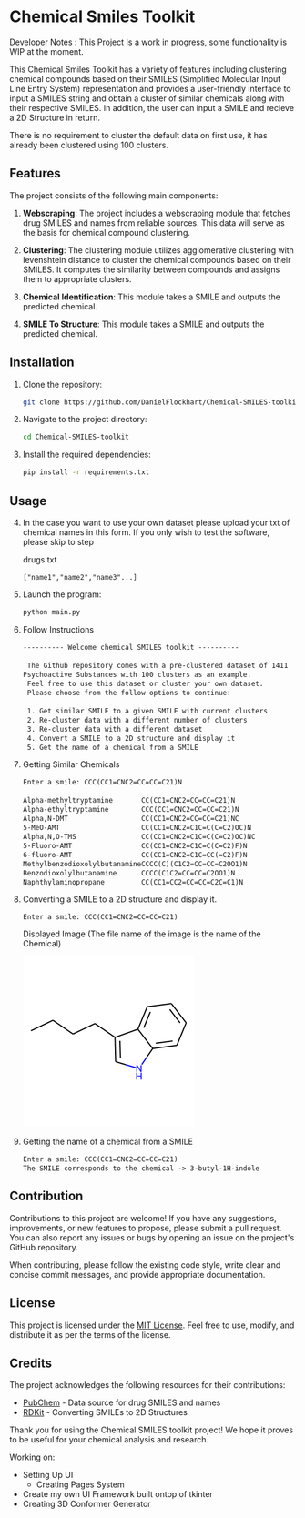 # Chemical Smiles Toolkit
Developer Notes : This Project Is a work in progress, some functionality is WIP at the moment.

This Chemical Smiles Toolkit has a variety of features including clustering chemical compounds based on their SMILES (Simplified Molecular Input Line Entry System) representation and provides a user-friendly interface to input a SMILES string and obtain a cluster of similar chemicals along with their respective SMILES. In addition, the user can input a SMILE and recieve a 2D Structure in return.

There is no requirement to cluster the default data on first use, it has already been clustered using 100 clusters.

## Features

The project consists of the following main components:

1. **Webscraping**: The project includes a webscraping module that fetches drug SMILES and names from reliable sources. This data will serve as the basis for chemical compound clustering.

2. **Clustering**: The clustering module utilizes agglomerative clustering with levenshtein distance to cluster the chemical compounds based on their SMILES. It computes the similarity between compounds and assigns them to appropriate clusters.

3. **Chemical Identification**: This module takes a SMILE and outputs the predicted chemical.

4. **SMILE To Structure**: This module takes a SMILE and outputs the predicted chemical.

## Installation

1. Clone the repository:

   ```bash
   git clone https://github.com/DanielFlockhart/Chemical-SMILES-toolkit.git
   ```

2. Navigate to the project directory:

   ```bash
   cd Chemical-SMILES-toolkit
   ```

3. Install the required dependencies:

   ```bash
   pip install -r requirements.txt
   ```

## Usage
4. In the case you want to use your own dataset please upload your txt of chemical names in this form. If you only wish to test the software, please skip to step 
 
   drugs.txt
   ```
   ["name1","name2","name3"...]
   ```


5. Launch the program:

   ```bash
   python main.py

   ```
6. Follow Instructions

   ```console
   ---------- Welcome chemical SMILES toolkit ----------

    The Github repository comes with a pre-clustered dataset of 1411 Psychoactive Substances with 100 clusters as an example.
    Feel free to use this dataset or cluster your own dataset.
    Please choose from the follow options to continue:

    1. Get similar SMILE to a given SMILE with current clusters
    2. Re-cluster data with a different number of clusters
    3. Re-cluster data with a different dataset
    4. Convert a SMILE to a 2D structure and display it
    5. Get the name of a chemical from a SMILE  
   ```

7. Getting Similar Chemicals
   ```console
   Enter a smile: CCC(CC1=CNC2=CC=CC=C21)N

   Alpha-methyltryptamine       CC(CC1=CNC2=CC=CC=C21)N
   Alpha-ethyltryptamine        CCC(CC1=CNC2=CC=CC=C21)N
   Alpha,N-DMT                  CC(CC1=CNC2=CC=CC=C21)NC
   5-MeO-AMT                    CC(CC1=CNC2=C1C=C(C=C2)OC)N
   Alpha,N,O-TMS                CC(CC1=CNC2=C1C=C(C=C2)OC)NC
   5-Fluoro-AMT                 CC(CC1=CNC2=C1C=C(C=C2)F)N
   6-fluoro-AMT                 CC(CC1=CNC2=C1C=CC(=C2)F)N
   MethylbenzodioxolylbutanamineCCCC(C)(C1C2=CC=CC=C2OO1)N
   Benzodioxolylbutanamine      CCCC(C1C2=CC=CC=C2OO1)N
   Naphthylaminopropane         CC(CC1=CC2=CC=CC=C2C=C1)N

   ```
8. Converting a SMILE to a 2D structure and display it.
   ```console
   Enter a smile: CCC(CC1=CNC2=CC=CC=C21)  
   ```
   Displayed Image (The file name of the image is the name of the Chemical)

   ![Alt Text](data/2D-Structures/3-butyl-1H-indole.png)

9. Getting the name of a chemical from a SMILE
    ```console
   Enter a smile: CCC(CC1=CNC2=CC=CC=C21)  
   The SMILE corresponds to the chemical -> 3-butyl-1H-indole

   ```

## Contribution

Contributions to this project are welcome! If you have any suggestions, improvements, or new features to propose, please submit a pull request. You can also report any issues or bugs by opening an issue on the project's GitHub repository.

When contributing, please follow the existing code style, write clear and concise commit messages, and provide appropriate documentation.

## License

This project is licensed under the [MIT License](LICENSE). Feel free to use, modify, and distribute it as per the terms of the license.

## Credits

The project acknowledges the following resources for their contributions:

- [PubChem](https://pubchem.ncbi.nlm.nih.gov/) - Data source for drug SMILES and names
- [RDKit](https://www.rdkit.org/) - Converting SMILEs to 2D Structures

Thank you for using the Chemical SMILES toolkit project! We hope it proves to be useful for your chemical analysis and research.


Working on:

- Setting Up UI
   - Creating Pages System
- Create my own UI Framework built ontop of tkinter
- Creating 3D Conformer Generator
